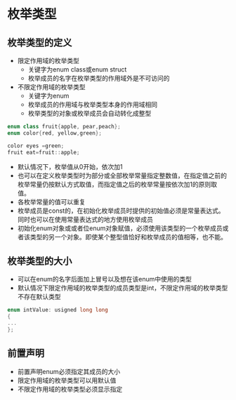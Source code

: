 # 枚举类型

## 枚举类型的定义

* 限定作用域的枚举类型
  * 关键字为enum class或enum struct
  * 枚举成员的名字在枚举类型的作用域外是不可访问的
* 不限定作用域的枚举类型
  * 关键字为enum
  * 枚举成员的作用域与枚举类型本身的作用域相同
  * 枚举类型的对象或枚举成员会自动转化成整型

```cpp
enum class fruit{apple, pear,peach};
enum color{red, yellow,green};

color eyes =green;
fruit eat=fruit::apple;
```

* 默认情况下，枚举值从0开始，依次加1
* 也可以在定义枚举类型时为部分或全部枚举常量指定整数值，在指定值之前的枚举常量仍按默认方式取值，而指定值之后的枚举常量按依次加1的原则取值。
* 各枚举常量的值可以重复
* 枚举成员是const的，在初始化枚举成员时提供的初始值必须是常量表达式。同时也可以在使用常量表达式的地方使用枚举成员
* 初始化enum对象或或者位enum对象赋值，必须使用该类型的一个枚举成员或者该类型的另一个对象。即使某个整型值恰好和枚举成员的值相等，也不能。

## 枚举类型的大小

* 可以在enum的名字后面加上冒号以及想在该enum中使用的类型
* 默认情况下限定作用域的枚举类型的成员类型是int，不限定作用域的枚举类型不存在默认类型

```cpp
enum intValue: usigned long long
{
...
};
```

## 前置声明

* 前置声明enum必须指定其成员的大小
* 限定作用域的枚举类型可以用默认值
* 不限定作用域的枚举类型必须显示指定


